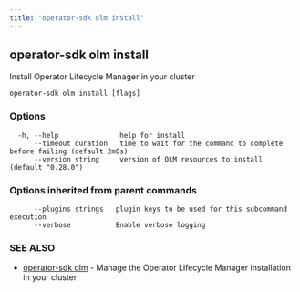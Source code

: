 ```yaml
---
title: "operator-sdk olm install"
---
```

## operator-sdk olm install

Install Operator Lifecycle Manager in your cluster

```
operator-sdk olm install [flags]
```

### Options

```
  -h, --help               help for install
      --timeout duration   time to wait for the command to complete before failing (default 2m0s)
      --version string     version of OLM resources to install (default "0.28.0")
```

### Options inherited from parent commands

```
      --plugins strings   plugin keys to be used for this subcommand execution
      --verbose           Enable verbose logging
```

### SEE ALSO

* [operator-sdk olm](../operator-sdk_olm)	 - Manage the Operator Lifecycle Manager installation in your cluster

